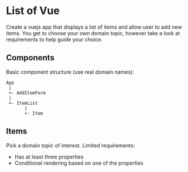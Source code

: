 # List of Vue

Create a vuejs app that displays a list of items and allow user to add new items. You
get to choose your own domain topic, however take a look at requirements to help
guide your choice.

## Components

Basic component structure (use real domain names):

```
App
 |
 +- AddItemForm
 |
 +- ItemList
       |
       +- Item
```

## Items

Pick a domain topic of interest. Limited requirements:

* Has at least three properties
* Conditional rendering based on one of the properties
 
